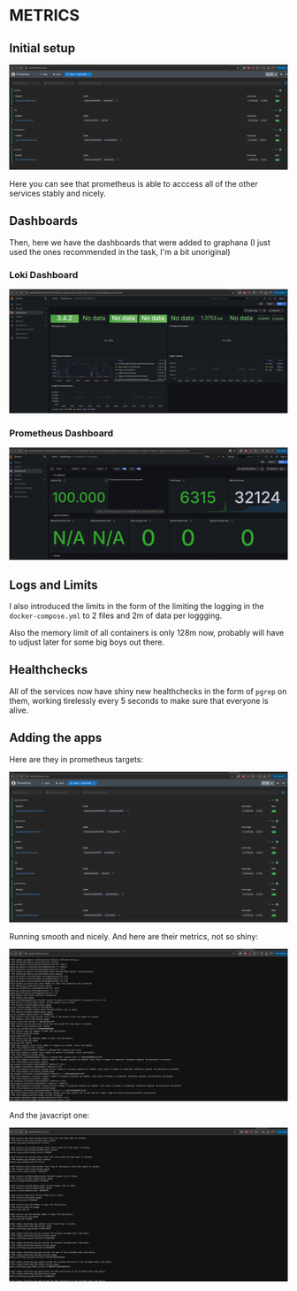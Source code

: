 # METRICS

## Initial setup

![init_setup](./screenshots/prometheus_targets.png)

Here you can see that prometheus is able to acccess all of the other services stably and nicely.

## Dashboards

Then, here we have the dashboards that were added to graphana (I just used the ones recommended in the task, I'm a bit unoriginal)

### Loki Dashboard

![loki_dashboard](./screenshots/loki_dashboard.png)

### Prometheus Dashboard

![prometheus_dashboard](./screenshots/prometheus_dashboard.png)

## Logs and Limits

I also introduced the limits in the form of the limiting the logging in the `docker-compose.yml` to 2 files and 2m of data per loggging.

Also the memory limit of all containers is only 128m now, probably will have to udjust later for some big boys out there.

## Healthchecks

All of the services now have shiny new healthchecks in the form of `pgrep` on them, working tirelessly every 5 seconds to make sure that everyone is alive.

## Adding the apps

Here are they in prometheus targets:

![new_targets](./screenshots/prometheus_targets_2.png)

Running smooth and nicely. And here are their metrics, not so shiny:

![python_metrics](./screenshots/logs_python.png)

And the javacript one:

![javascript_metrics](./screenshots/logs_javascript.png)
